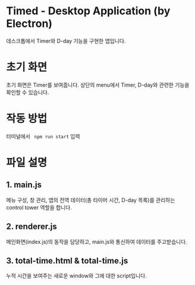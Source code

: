 # Timed - Desktop Application (by Electron)

데스크톱에서 Timer와 D-day 기능을 구현한 앱입니다.

# 초기 화면

초기 화면은 Timer를 보여줍니다.
상단의 menu에서 Timer, D-day와 관련한 기능을 확인할 수 있습니다.

# 작동 방법

터미널에서
` npm run start`
입력

# 파일 설명

## 1. main.js

메뉴 구성, 창 관리, 앱의 전역 데이터(총 타이머 시간, D-day 목록)를 관리하는 control tower 역할을 합니다.

## 2. renderer.js

메인화면(index.js)의 동작을 담당하고, main.js와 통신하여 데이터를 주고받습니다.

## 3. total-time.html & total-time.js

누적 시간을 보여주는 새로운 window와 그에 대한 script입니다.
